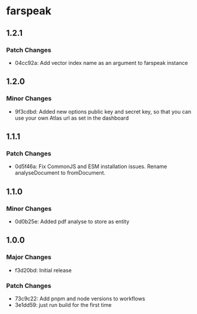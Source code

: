 # farspeak

## 1.2.1

### Patch Changes

- 04cc92a: Add vector index name as an argument to farspeak instance

## 1.2.0

### Minor Changes

- 9f3cdbd: Added new options public key and secret key, so that you can use your own Atlas url as set in the dashboard

## 1.1.1

### Patch Changes

- 0d5f46a: Fix CommonJS and ESM installation issues. Rename analyseDocument to fromDocument.

## 1.1.0

### Minor Changes

- 0d0b25e: Added pdf analyse to store as entity

## 1.0.0

### Major Changes

- f3d20bd: Initial release

### Patch Changes

- 73c9c22: Add pnpm and node versions to workflows
- 3e1dd59: just run build for the first time
